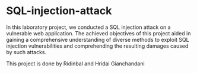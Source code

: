 # SQL-injection-attack

In this laboratory project, we conducted a SQL injection attack on a vulnerable web application. The achieved objectives of this project aided in gaining a comprehensive understanding of diverse methods to exploit SQL injection vulnerabilities and comprehending the resulting damages caused by such attacks.

This project is done by Ridinbal and Hridai Gianchandani

